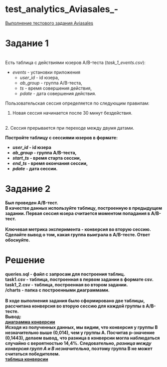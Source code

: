 # test_analytics_Aviasales_-
[Выполнение тестового задания Aviasales](https://github.com/Hexlet/ru-test-assignments/tree/aa5f74a22680cd37459384a3dad3e3c7f4491fc4/analytics/Aviasales%20%D0%9F%D1%80%D0%BE%D0%B4%D1%83%D0%BA%D1%82%D0%BE%D0%B2%D1%8B%D0%B9%20%D0%B0%D0%BD%D0%B0%D0%BB%D0%B8%D1%82%D0%B8%D0%BA)

# Задание 1

<br>
Есть таблица с действиями юзеров A/B-теста (<i>task_1_events.csv</i>):

- $events$ - установки приложения
    - $user\_id$ - id юзера,
    - $ab\_group$ - группа A/B-теста,
    - $ts$ - время совершения действия,
    - $pdate$ - дата совершения действия.

Пользовательская сессия определяется по следующим правилам:
<br>
1. Новая сессия начинается после 30 минут бездействия.
<br>
2. Сессия прерывается при переходе между двумя датами.

<b>Постройте таблицу с сессиями юзеров в формате<b>:
<br>
- $user\_id$ - id юзера
- $ab\_group$ - группа A/B-теста,
- $start\_ts$ - время старта сессии,
- $end\_ts$ - время окончания сессии,
- $pdate$ - дата сессии.

# Задание 2

Был проведен A/B-тест.
<br>
В качестве данных используйте таблицу, построенную в предыдущем задании. Первая сессия юзера считается моментом попадания в A/B-тест.
<br><br>
Ключевая метрика эксперимента - конверсия во вторую сессию.
<br>
Сделайте вывод о том, какая группа выиграла в A/B-тесте. Ответ обоснуйте.
<br>

# Решение

queries.sql - файл с запросам для построения таблиц.
<br>
task1.csv - таблица, построенная в первом задании в формате csv.
<br>
task1_2.csv - таблица, построенная во втором задании.
<br>
/charts - папка с построенными диаграммами.
<br><br>
В ходе выполнения задания было сформировано две таблицы, рассчитана конверсия во вторую сессию для каждой группы в А/В-тесте.
<br>
<b>Вывод:</b>
<br>
[диаграмма конверсии](https://github.com/flinnhale/test_analytics_Aviasales_-/raw/main/charts/conversion-rate-2025-01-12T18-39-50.265Z.jpg)
<br>
Исходя из полученных данных, мы видим, что конверсия у группы В незначительно выше (0,014), чем у группы А. Посчитав p-значение (0,1443), делаем вывод, что разница в конверсии могла наблюдаться случайно с вероятностью 14,4%. Следовательно, <i>разница между конверсия групп А и В незначительна</i>, поэтому группа В не может считаться победителем.
<br>
[таблица конверсии](https://github.com/flinnhale/test_analytics_Aviasales_-/raw/main/charts/conversion-table-2025-01-12T18-43-39.201Z.jpg)